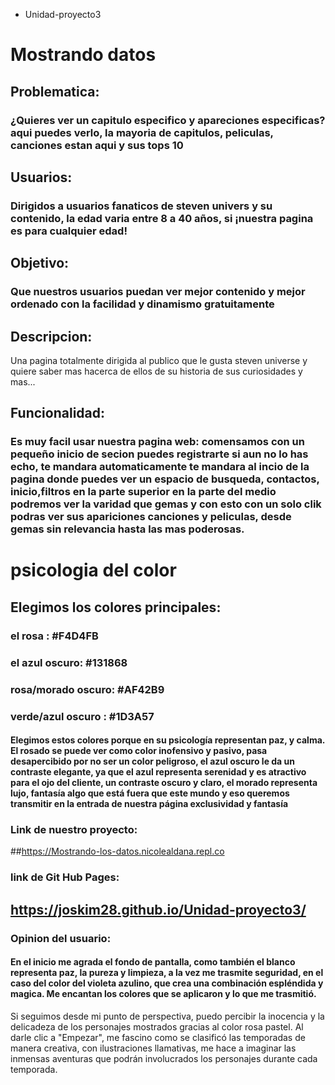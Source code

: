 * Unidad-proyecto3
# Mostrando datos 

## Problematica: 
### ¿Quieres ver un capitulo especifico y apareciones especificas? aqui puedes verlo, la mayoria de capitulos, peliculas, canciones estan aqui y sus tops 10 
## Usuarios:
### Dirigidos a usuarios fanaticos de steven univers y su contenido, la edad varia entre 8 a 40 años, si ¡nuestra pagina es para cualquier edad!

## Objetivo:
### Que nuestros usuarios puedan ver mejor contenido y mejor ordenado con la facilidad y dinamismo gratuitamente 

## Descripcion:
Una pagina totalmente dirigida al publico que le gusta steven universe y quiere saber mas hacerca de ellos de su historia de sus curiosidades y mas... 

## Funcionalidad:

### Es muy facil usar nuestra pagina web: comensamos con un pequeño inicio de secion puedes registrarte si aun no lo has echo, te mandara automaticamente te mandara al incio de la pagina donde puedes ver un espacio de busqueda, contactos, inicio,filtros en la parte superior en la parte del medio podremos ver la varidad que gemas y con esto con un solo clik podras ver sus apariciones canciones y peliculas, desde gemas sin relevancia hasta las mas poderosas. 

# psicologia del color 
## Elegimos los colores principales:
### el rosa : #F4D4FB
### el azul oscuro: #131868
### rosa/morado oscuro: #AF42B9
### verde/azul oscuro : #1D3A57
#### Elegimos estos colores porque en su psicología representan paz, y calma. El rosado se puede ver como color inofensivo y pasivo, pasa desapercibido por no ser un  color peligroso, el azul oscuro le da un contraste elegante, ya que el azul representa serenidad y es atractivo para el ojo del cliente, un contraste oscuro y claro, el morado representa lujo, fantasía algo que está fuera que este mundo y eso queremos transmitir en la entrada de nuestra página exclusividad y fantasía 
### Link de nuestro proyecto:

##https://Mostrando-los-datos.nicolealdana.repl.co

### link de Git Hub Pages: 

## https://joskim28.github.io/Unidad-proyecto3/

### Opinion del usuario:
#### En el inicio me agrada el fondo de pantalla, como también el blanco representa paz, la pureza y limpieza, a la vez me trasmite seguridad, en el caso del color del violeta azulino, que crea una combinación espléndida y magica. Me encantan los colores que se aplicaron y lo que me trasmitió.

Si seguimos desde mi punto de perspectiva, puedo percibir la inocencia y la delicadeza de los personajes mostrados gracias al color rosa pastel. 
Al darle clic a "Empezar", me fascino como se clasificó las temporadas de manera creativa, con ilustraciones llamativas, me hace a imaginar las inmensas aventuras que podrán involucrados los personajes durante cada temporada.
